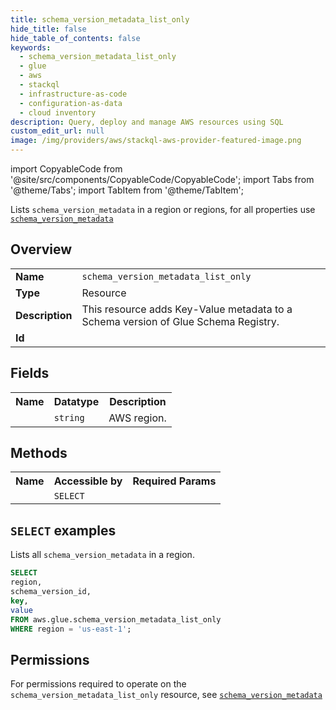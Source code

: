```yaml
---
title: schema_version_metadata_list_only
hide_title: false
hide_table_of_contents: false
keywords:
  - schema_version_metadata_list_only
  - glue
  - aws
  - stackql
  - infrastructure-as-code
  - configuration-as-data
  - cloud inventory
description: Query, deploy and manage AWS resources using SQL
custom_edit_url: null
image: /img/providers/aws/stackql-aws-provider-featured-image.png
---
```


import CopyableCode from '@site/src/components/CopyableCode/CopyableCode';
import Tabs from '@theme/Tabs';
import TabItem from '@theme/TabItem';

Lists <code>schema_version_metadata</code> in a region or regions, for all properties use <a href="/providers/aws/serviceName/schema_version_metadata/"><code>schema_version_metadata</code></a>

## Overview
<table><tbody>
<tr><td><b>Name</b></td><td><code>schema_version_metadata_list_only</code></td></tr>
<tr><td><b>Type</b></td><td>Resource</td></tr>
<tr><td><b>Description</b></td><td>This resource adds Key-Value metadata to a Schema version of Glue Schema Registry.</td></tr>
<tr><td><b>Id</b></td><td><CopyableCode code="aws.glue.schema_version_metadata_list_only" /></td></tr>
</tbody></table>

## Fields
<table><tbody><tr><th>Name</th><th>Datatype</th><th>Description</th></tr><tr><td><CopyableCode code="region" /></td><td><code>string</code></td><td>AWS region.</td></tr>
</tbody></table>

## Methods

<table><tbody>
  <tr>
    <th>Name</th>
    <th>Accessible by</th>
    <th>Required Params</th>
  </tr>
  <tr>
    <td><CopyableCode code="list_resources" /></td>
    <td><code>SELECT</code></td>
    <td><CopyableCode code="region" /></td>
  </tr>
</tbody></table>

## `SELECT` examples
Lists all <code>schema_version_metadata</code> in a region.
```sql
SELECT
region,
schema_version_id,
key,
value
FROM aws.glue.schema_version_metadata_list_only
WHERE region = 'us-east-1';
```


## Permissions

For permissions required to operate on the <code>schema_version_metadata_list_only</code> resource, see <a href="/providers/aws/glue/schema_version_metadata/#permissions"><code>schema_version_metadata</code></a>

